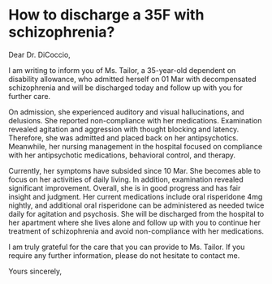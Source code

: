 # How to discharge a 35F with schizophrenia?

Dear Dr. DiCoccio,

I am writing to inform you of Ms. Tailor, a 35-year-old dependent on disability allowance, who admitted herself on 01 Mar with decompensated schizophrenia and will be discharged today and follow up with you for further care.

On admission, she experienced auditory and visual hallucinations, and delusions. She reported non-compliance with her medications. Examination revealed agitation and aggression with thought blocking and latency. Therefore, she was admitted and placed back on her antipsychotics. Meanwhile, her nursing management in the hospital focused on compliance with her antipsychotic medications, behavioral control, and therapy.

Currently, her symptoms have subsided since 10 Mar. She becomes able to focus on her activities of daily living. In addition, examination revealed significant improvement. Overall, she is in good progress and has fair insight and judgment. Her current medications include oral risperidone 4mg nightly, and additional oral risperidone can be administered as needed twice daily for agitation and psychosis. She will be discharged from the hospital to her apartment where she lives alone and follow up with you to continue her treatment of schizophrenia and avoid non-compliance with her medications.

I am truly grateful for the care that you can provide to Ms. Tailor. If you require any further information, please do not hesitate to contact me.

Yours sincerely,
